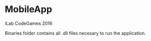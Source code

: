 # MobileApp
iLab CodeGames 2016

Binaries folder contains all .dll files necesary to run the application.
